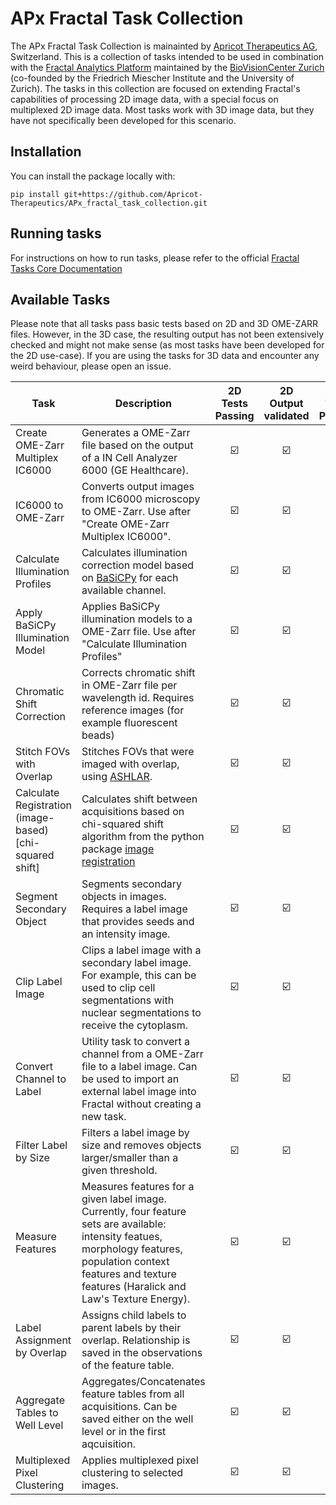 # APx Fractal Task Collection

The APx Fractal Task Collection is mainainted by [Apricot Therapeutics AG](https://apricotx.com/), Switzerland. This is a collection of tasks intended to be used in combination with the [Fractal Analytics Platform](https://github.com/fractal-analytics-platform) maintained by the [BioVisionCenter Zurich](https://www.biovisioncenter.uzh.ch/en.html) (co-founded by the Friedrich Miescher Institute and the University of Zurich). The tasks in this collection are focused on extending Fractal's capabilities of processing 2D image data, with a special focus on multiplexed 2D image data. Most tasks work with 3D image data, but they have not specifically been developed for this scenario.


## Installation

You can install the package locally with:
```console
pip install git+https://github.com/Apricot-Therapeutics/APx_fractal_task_collection.git
```

## Running tasks

For instructions on how to run tasks, please refer to the official [Fractal Tasks Core Documentation](https://fractal-analytics-platform.github.io/fractal-tasks-core/) 

## Available Tasks

Please note that all tasks pass basic tests based on 2D and 3D OME-ZARR files. However, in the 3D case, the resulting output has not been extensively checked and might not make sense (as most tasks have been developed for the 2D use-case). If you are using the tasks for 3D data and encounter any weird behaviour, please open an issue.

| Task | Description | 2D Tests Passing | 2D Output validated | 3D Tests Passing | 3D Output validated |
| --- | --- | :---: | :---: | :---: | :---: |
| Create OME-Zarr Multiplex IC6000 | Generates a OME-Zarr file based on the output of a IN Cell Analyzer 6000 (GE Healthcare). |☑️|☑️|☑️|✖️|
| IC6000 to OME-Zarr |Converts output images from IC6000 microscopy to OME-Zarr. Use after "Create OME-Zarr Multiplex IC6000". |☑️|☑️|☑️|✖️|
| Calculate Illumination Profiles | Calculates illumination correction model based on [BaSiCPy](https://github.com/peng-lab/BaSiCPy) for each available channel. |☑️|☑️|☑️|✖️|
| Apply BaSiCPy Illumination Model | Applies BaSiCPy illumination models to a OME-Zarr file. Use after "Calculate Illumination Profiles" |☑️|☑️|☑️|✖️|
| Chromatic Shift Correction | Corrects chromatic shift in OME-Zarr file per wavelength id. Requires reference images (for example fluorescent beads) |☑️|☑️|☑️|✖️|
| Stitch FOVs with Overlap | Stitches FOVs that were imaged with overlap, using [ASHLAR](https://github.com/labsyspharm/ashlar). |☑️|☑️|☑️|✖️|
| Calculate Registration (image-based) [chi-squared shift] | Calculates shift between acquisitions based on chi-squared shift algorithm from the python package [image registration](https://image-registration.readthedocs.io/en/latest/api/image_registration.chi2_shifts.chi2_shift.html) |☑️|☑️|☑️|✖️|
| Segment Secondary Object | Segments secondary objects in images. Requires a label image that provides seeds and an intensity image. |☑️|☑️|☑️|✖️|
| Clip Label Image | Clips a label image with a secondary label image. For example, this can be used to clip cell segmentations with nuclear segmentations to receive the cytoplasm. |☑️|☑️|☑️|✖️|
| Convert Channel to Label | Utility task to convert a channel from a OME-Zarr file to a label image. Can be used to import an external label image into Fractal without creating a new task. |☑️|☑️|☑️|✖️|
| Filter Label by Size | Filters a label image by size and removes objects larger/smaller than a given threshold. |☑️|☑️|☑️|✖️|
| Measure Features | Measures features for a given label image. Currently, four feature sets are available: intensity featues, morphology features, population context features and texture features (Haralick and Law's Texture Energy). |☑️|☑️|☑️|✖️|
| Label Assignment by Overlap | Assigns child labels to parent labels by their overlap. Relationship is saved in the observations of the feature table. |☑️|☑️|☑️|✖️|
| Aggregate Tables to Well Level | Aggregates/Concatenates feature tables from all acquisitions. Can be saved either on the well level or in the first aqcuisition. |☑️|☑️|☑️|✖️|
| Multiplexed Pixel Clustering | Applies multiplexed pixel clustering to selected images. |☑️|☑️|☑️|✖️|

